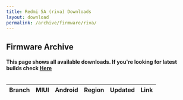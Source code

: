 ```yaml
---
title: Redmi 5A (riva) Downloads
layout: download
permalink: /archive/firmware/riva/
---
```


## Firmware Archive
#### This page shows all available downloads. If you're looking for latest builds check [Here](/firmware/riva/)


<div style="overflow-x:auto;">
<table id="firmware" class="compact row-border" style="width:100%">
    <thead>
        <tr>
            <th>Branch</th>
            <th>MIUI</th>
            <th>Android</th>
            <th>Region</th>
            <th>Updated</th>
            <th>Link</th>
        </tr>
    </thead>
    <script>loadFirmwareDownloads('riva', 'full')</script>
</table>
</div>

